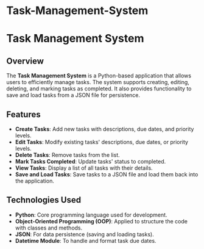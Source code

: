# Task-Management-System

# Task Management System

## Overview

The **Task Management System** is a Python-based application that allows users to efficiently manage tasks. The system supports creating, editing, deleting, and marking tasks as completed. It also provides functionality to save and load tasks from a JSON file for persistence.

## Features

- **Create Tasks**: Add new tasks with descriptions, due dates, and priority levels.
- **Edit Tasks**: Modify existing tasks' descriptions, due dates, or priority levels.
- **Delete Tasks**: Remove tasks from the list.
- **Mark Tasks Completed**: Update tasks' status to completed.
- **View Tasks**: Display a list of all tasks with their details.
- **Save and Load Tasks**: Save tasks to a JSON file and load them back into the application.

## Technologies Used

- **Python**: Core programming language used for development.
- **Object-Oriented Programming (OOP)**: Applied to structure the code with classes and methods.
- **JSON**: For data persistence (saving and loading tasks).
- **Datetime Module**: To handle and format task due dates.
